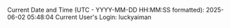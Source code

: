Current Date and Time (UTC - YYYY-MM-DD HH:MM:SS formatted): 2025-06-02 05:48:04
Current User's Login: luckyaiman
